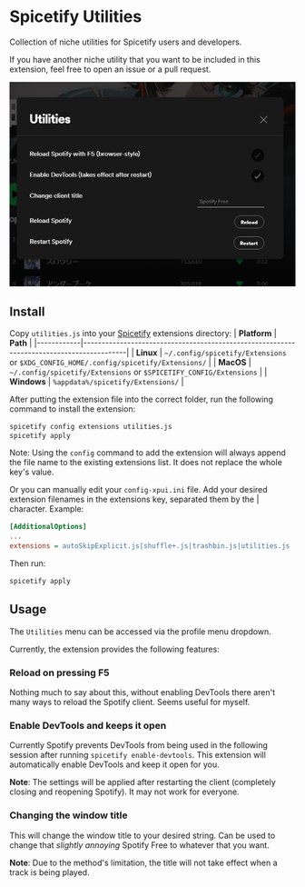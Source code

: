 # Spicetify Utilities

Collection of niche utilities for Spicetify users and developers.

If you have another niche utility that you want to be included in this extension, feel free to open an issue or a pull request.

![preview](screenshot.png)

## Install

Copy `utilities.js` into your [Spicetify](https://github.com/spicetify/spicetify-cli) extensions directory:
| **Platform** | **Path** |
|------------|------------------------------------------------------------------------------------------|
| **Linux** | `~/.config/spicetify/Extensions` or `$XDG_CONFIG_HOME/.config/spicetify/Extensions/` |
| **MacOS** | `~/.config/spicetify/Extensions` or `$SPICETIFY_CONFIG/Extensions` |
| **Windows** | `%appdata%/spicetify/Extensions/` |

After putting the extension file into the correct folder, run the following command to install the extension:

```
spicetify config extensions utilities.js
spicetify apply
```

Note: Using the `config` command to add the extension will always append the file name to the existing extensions list. It does not replace the whole key's value.

Or you can manually edit your `config-xpui.ini` file. Add your desired extension filenames in the extensions key, separated them by the | character.
Example:

```ini
[AdditionalOptions]
...
extensions = autoSkipExplicit.js|shuffle+.js|trashbin.js|utilities.js
```

Then run:

```sh
spicetify apply
```

## Usage

The `Utilities` menu can be accessed via the profile menu dropdown.

Currently, the extension provides the following features:

### Reload on pressing F5

Nothing much to say about this, without enabling DevTools there aren't many ways to reload the Spotify client. Seems useful for myself.

### Enable DevTools and keeps it open

Currently Spotify prevents DevTools from being used in the following session after running `spicetify enable-devtools`. This extension will automatically enable DevTools and keep it open for you.

**Note**: The settings will be applied after restarting the client (completely closing and reopening Spotify). It may not work for everyone.

### Changing the window title

This will change the window title to your desired string. Can be used to change that _slightly annoying_ Spotify Free to whatever that you want.

**Note**: Due to the method's limitation, the title will not take effect when a track is being played.

